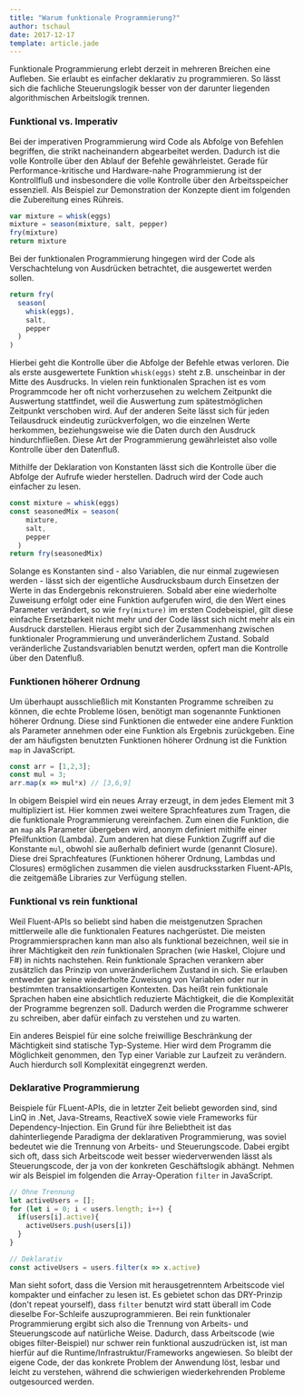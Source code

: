 ```yaml
---
title: "Warum funktionale Programmierung?"
author: tschaul
date: 2017-12-17
template: article.jade
---
```


Funktionale Programmierung erlebt derzeit in mehreren Breichen eine Aufleben. Sie erlaubt es einfacher deklarativ zu programmieren. So lässt sich die fachliche Steuerungslogik besser von der darunter liegenden algorithmischen Arbeitslogik trennen.

<span class="more"></span>

### Funktional vs. Imperativ

Bei der imperativen Programmierung wird Code als Abfolge von Befehlen begriffen, die strikt nacheinandern abgearbeitet werden. Dadurch ist die volle Kontrolle über den Ablauf der Befehle gewährleistet. Gerade für Performance-kritische und Hardware-nahe Programmierung ist der Kontrollfluß und insbesondere die volle Kontrolle über den Arbeitsspeicher essenziell. Als Beispiel zur Demonstration der Konzepte dient im folgenden die Zubereitung eines Rühreis.

```javascript
var mixture = whisk(eggs)
mixture = season(mixture, salt, pepper)
fry(mixture)
return mixture
```

Bei der funktionalen Programmierung hingegen wird der Code als Verschachtelung von Ausdrücken betrachtet, die ausgewertet werden sollen. 

```javascript
return fry(
  season(
    whisk(eggs),
    salt,  
    pepper
  )
)
```
Hierbei geht die Kontrolle über die Abfolge der Befehle etwas verloren. Die als erste ausgewertete Funktion `whisk(eggs)` steht z.B. unscheinbar in der Mitte des Ausdrucks. In vielen rein funktionalen Sprachen ist es vom Programmcode her oft nicht vorherzusehen zu welchem Zeitpunkt die Auswertung stattfindet, weil die Auswertung zum spätestmöglichen Zeitpunkt verschoben wird. Auf der anderen Seite lässt sich für jeden Teilausdruck eindeutig zurückverfolgen, wo die einzelnen Werte herkommen, beziehungsweise wie die Daten durch den Ausdruck hindurchfließen. Diese Art der Programmierung gewährleistet also volle Kontrolle über den Datenfluß.

Mithilfe der Deklaration von Konstanten lässt sich die Kontrolle über die Abfolge der Aufrufe wieder herstellen. Dadruch wird der Code auch einfacher zu lesen.

```javascript
const mixture = whisk(eggs)
const seasonedMix = season(
    mixture,
    salt,  
    pepper
  )
return fry(seasonedMix)
```

Solange es Konstanten sind - also Variablen, die nur einmal zugewiesen werden - lässt sich der eigentliche Ausdrucksbaum durch Einsetzen der Werte in das Endergebnis rekonstruieren. Sobald aber eine wiederholte Zuweisung erfolgt oder eine Funktion aufgerufen wird, die den Wert eines Parameter verändert, so wie `fry(mixture)` im ersten Codebeispiel, gilt diese einfache Ersetzbarkeit nicht mehr und der Code lässt sich nicht mehr als ein Ausdruck darstellen. Hieraus ergibt sich der Zusammenhang zwischen funktionaler Programmierung und unveränderlichem Zustand. Sobald veränderliche Zustandsvariablen benutzt werden, opfert man die Kontrolle über den Datenfluß.

### Funktionen höherer Ordnung

Um überhaupt ausschließlich mit Konstanten Programme schreiben zu können, die echte Probleme lösen, benötigt man sogenannte Funktionen höherer Ordnung. Diese sind Funktionen die entweder eine andere Funktion als Parameter annehmen oder eine Funktion als Ergebnis zurückgeben. Eine der am häufigsten benutzten Funktionen höherer Ordnung ist die Funktion `map` in JavaScript. 

```javascript
const arr = [1,2,3];
const mul = 3;
arr.map(x => mul*x) // [3,6,9]
```

In obigem Beispiel wird ein neues Array erzeugt, in dem jedes Element mit 3 multipliziert ist. Hier kommen zwei weitere Sprachfeatures zum Tragen, die die funktionale Programmierung vereinfachen. Zum einen die Funktion, die an `map` als Parameter übergeben wird, anonym definiert mithilfe einer Pfeilfunktion (Lambda). Zum anderen hat diese Funktion Zugriff auf die Konstante `mul`, obwohl sie außerhalb definiert wurde (genannt Closure). Diese drei Sprachfeatures (Funktionen höherer Ordnung, Lambdas und Closures) ermöglichen zusammen die vielen ausdrucksstarken Fluent-APIs, die zeitgemäße Libraries zur Verfügung stellen.

### Funktional vs rein funktional

Weil Fluent-APIs so beliebt sind haben die meistgenutzen Sprachen mittlerweile alle die funktionalen Features nachgerüstet. Die meisten Programmiersprachen kann man also als funktional bezeichnen, weil sie in ihrer Mächtigkeit den _rein_ funktionalen Sprachen (wie Haskel, Clojure und F#) in nichts nachstehen. Rein funktionale Sprachen verankern aber zusätzlich das Prinzip von unveränderlichem Zustand in sich. Sie erlauben entweder gar keine wiederholte Zuweisung von Variablen oder nur in bestimmten transaktionsartigen Kontexten. Das heißt rein funktionale Sprachen haben eine absichtlich reduzierte Mächtigkeit, die die Komplexität der Programme begrenzen soll. Dadurch werden die Programme schwerer zu schreiben, aber dafür einfach zu verstehen und zu warten.

Ein anderes Beispiel für eine solche freiwillige Beschränkung der Mächtigkeit sind statische Typ-Systeme. Hier wird dem Programm die Möglichkeit genommen, den Typ einer Variable zur Laufzeit zu verändern. Auch hierdurch soll Komplexität eingegrenzt werden.

### Deklarative Programmierung

Beispiele für FLuent-APIs, die in letzter Zeit beliebt geworden sind, sind LinQ in .Net, Java-Streams, ReactiveX sowie viele Frameworks für Dependency-Injection. Ein Grund für ihre Beliebtheit ist das dahinterliegende Paradigma der deklarativen Programmierung, was soviel bedeutet wie die Trennung von Arbeits- und Steuerungscode. Dabei ergibt sich oft, dass sich Arbeitscode weit besser wiederverwenden lässt als Steuerungscode, der ja von der konkreten Geschäftslogik abhängt. Nehmen wir als Beispiel im folgenden die Array-Operation `filter` in JavaScript.

```javascript
// Ohne Trennung
let activeUsers = [];
for (let i = 0; i < users.length; i++) {
  if(users[i].active){
    activeUsers.push(users[i])
  }
}

// Deklarativ
const activeUsers = users.filter(x => x.active)
```

Man sieht sofort, dass die Version mit herausgetrenntem Arbeitscode viel kompakter und einfacher zu lesen ist. Es gebietet schon das DRY-Prinzip (don't repeat yourself), dass `filter` benutzt wird statt überall im Code dieselbe For-Schleife auszuprogrammieren. Bei rein funktionaler Programmierung ergibt sich also die Trennung von Arbeits- und Steuerungscode auf natürliche Weise. Dadurch, dass Arbeitscode (wie obiges filter-Beispiel) nur schwer rein funktional auszudrücken ist, ist man hierfür auf die Runtime/Infrastruktur/Frameworks angewiesen. So bleibt der eigene Code, der das konkrete Problem der Anwendung löst, lesbar und leicht zu verstehen, während die schwierigen wiederkehrenden Probleme outgesourced werden.
